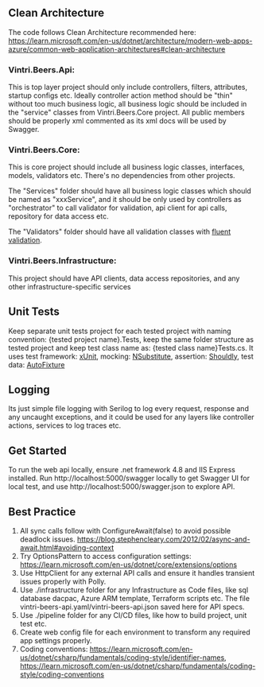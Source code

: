 ## **Clean Architecture**

The code follows Clean Architecture recommended here:
https://learn.microsoft.com/en-us/dotnet/architecture/modern-web-apps-azure/common-web-application-architectures#clean-architecture

### Vintri.Beers.Api: 
This is top layer project should only include controllers, filters, attributes, startup configs etc. Ideally controller action method should be "thin" without too much business logic, all business logic should be included in the "service" classes from Vintri.Beers.Core project.
All public members should be properly xml commented as its xml docs will be used by Swagger. 

### Vintri.Beers.Core:
This is core project should include all business logic classes, interfaces, models, validators etc. There's no dependencies from other projects. 

The "Services" folder should have all business logic classes which should be named as "xxxService",
and it should be only used by controllers as "orchestrator" to call validator for validation, api client for api calls, repository for data access etc. 

The "Validators" folder should have all validation classes with [fluent validation](https://docs.fluentvalidation.net/).  

### Vintri.Beers.Infrastructure:

This project should have API clients, data access repositories, and any other infrastructure-specific services 


## **Unit Tests**

Keep separate unit tests project for each tested project with naming convention: {tested project name}.Tests, keep the same folder structure as tested project and keep test class name as: {tested class name}Tests.cs.
It uses test framework: [xUnit](https://xunit.net/), mocking: [NSubstitute](https://nsubstitute.github.io/), assertion: [Shouldly](https://github.com/shouldly/shouldly), test data: [AutoFixture](https://autofixture.github.io/)


## **Logging**
Its just simple file logging with Serilog to log every request, response and any uncaught exceptions, and it could be used for any layers like controller actions, services to log traces etc.

## **Get Started**
To run the web api locally, ensure .net framework 4.8 and IIS Express installed. Run http://localhost:5000/swagger locally to get Swagger UI for local test, and 
use http://localhost:5000/swagger.json to explore API.


## **Best Practice**

1. All sync calls follow with ConfigureAwait(false) to avoid possible deadlock issues. https://blog.stephencleary.com/2012/02/async-and-await.html#avoiding-context
2. Try OptionsPattern to access configuration settings: https://learn.microsoft.com/en-us/dotnet/core/extensions/options 
3. Use HttpClient for any external API calls and ensure it handles transient issues properly with Polly.
4. Use ./infrastructure folder for any Infrastructure as Code files, like sql database dacpac, Azure ARM template, Terraform scripts etc. The file vintri-beers-api.yaml/vintri-beers-api.json saved here for API specs.
5. Use ./pipeline folder for any CI/CD files, like how to build project, unit test etc.
6. Create web config file for each environment to transform any required app settings properly.
7. Coding conventions: https://learn.microsoft.com/en-us/dotnet/csharp/fundamentals/coding-style/identifier-names, https://learn.microsoft.com/en-us/dotnet/csharp/fundamentals/coding-style/coding-conventions